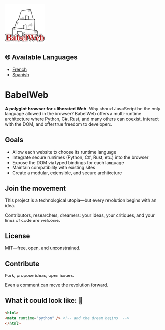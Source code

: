 ![Logo BabelWeb](logo.png "The polyglotte browser")

## 🌐 Available Languages
- [French](docs/README-fr.md)
- [Spanish](docs/README-es.md)

# BabelWeb
**A polyglot browser for a liberated Web.** Why should JavaScript be the only language allowed in the browser? BabelWeb offers a multi-runtime architecture where Python, C#, Rust, and many others can coexist, interact with the DOM, and offer true freedom to developers.

## Goals

- Allow each website to choose its runtime language
- Integrate secure runtimes (Python, C#, Rust, etc.) into the browser
- Expose the DOM via typed bindings for each language
- Maintain compatibility with existing sites
- Create a modular, extensible, and secure architecture

## Join the movement

This project is a technological utopia—but every revolution begins with an idea.

Contributors, researchers, dreamers: your ideas, your critiques, and your lines of code are welcome.

## License

MIT—free, open, and unconstrained.

## Contribute

Fork, propose ideas, open issues.

Even a comment can move the revolution forward.

## What it could look like: :smiling_face_with_three_hearts:
```html
<html>
<meta runtime="python" /> <!-- and the dream begins  -->
</html>
```
